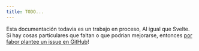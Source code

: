 ```yaml
---
title: TODO...
---
```


Esta documentación todavia es un trabajo en proceso, Al igual que Svelte. Si hay cosas particulares que faltan o que podrian mejorarse, entonces [por fabor plantee un issue en GitHub](https://github.com/sveltejs/svelte.technology)!
